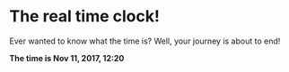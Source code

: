 # The real time clock!

Ever wanted to know what the time is? Well, your journey is about to end!

**The time is Nov 11, 2017, 12:20**